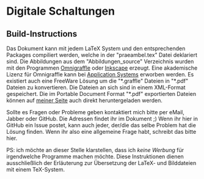Digitale Schaltungen
====================

Build-Instructions
------------------
Das Dokument kann mit jedem LaTeX System und den entsprechenden Packages compiliert werden, 
welche in der "praeambel.tex" Datei deklariert sind. 
Die Abbildungen aus dem "Abbildungen_source" Verzeichnis wurden mit den Programmen [Omnigraffle](http://www.omnigroup.com/omnigraffle/) oder [Inkscape](http://inkscape.org/de/?lang=de) erzeugt. 
Eine akademische Lizenz für Omnigraffle kann bei [Application Systems](http://www.application-systems.de/omnigraffle/kaufen.html) erworben werden. 
Es existiert auch eine FreeWare Lösung um die "\*.graffle" Dateien in "\*.pdf" Dateien zu konvertieren. 
Die Dateien an sich sind in einem XML-Format gespeichert. 
Die im Portable Document Format "*.pdf" exportierten Dateien können auf [meiner Seite](http://public.fh-trier.de/~weissk/) auch direkt heruntergeladen werden.

Sollte es Fragen oder Probleme geben kontaktiert mich bitte per eMail, Jabber oder GitHub. 
Die Adressen findet ihr im Dokument ;) 
Wenn ihr hier in GitHub ein Issue postet, kann auch jeder, der/die das selbe Problem hat die Lösung finden. 
Wenn ihr also eine allgemeine Frage habt, schreibt das bitte hier.

PS: ich möchte an dieser Stelle klarstellen, 
dass ich *keine Werbung* für irgendwelche Programme machen möchte. 
Diese Instruktionen dienen ausschließlich der Erläuterung zur Übersetzung der LaTeX- und Bilddateien mit einem TeX-System.
